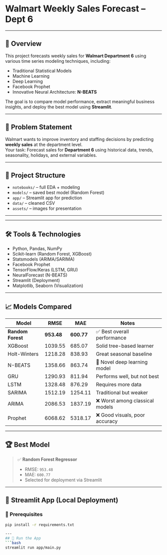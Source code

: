 # Walmart Weekly Sales Forecast – Dept 6

---

## 📌 Overview

This project forecasts weekly sales for **Walmart Department 6** using various time series modeling techniques, including:

- Traditional Statistical Models
- Machine Learning
- Deep Learning
- Facebook Prophet
- Innovative Neural Architecture: **N-BEATS**

The goal is to compare model performance, extract meaningful business insights, and deploy the best model using **Streamlit**.

---

## 🧠 Problem Statement

Walmart wants to improve inventory and staffing decisions by predicting **weekly sales** at the department level.  
Your task: Forecast sales for **Department 6** using historical data, trends, seasonality, holidays, and external variables.

---

## 📂 Project Structure
- `notebooks/` – full EDA + modeling
- `models/` – saved best model (Random Forest)
- `app/` – Streamlit app for prediction
- `data/` – cleaned CSV
- `assets/` – images for presentation

---


---

## 🛠️ Tools & Technologies

- Python, Pandas, NumPy
- Scikit-learn (Random Forest, XGBoost)
- Statsmodels (ARIMA/SARIMA)
- Facebook Prophet
- TensorFlow/Keras (LSTM, GRU)
- NeuralForecast (N-BEATS)
- Streamlit (Deployment)
- Matplotlib, Seaborn (Visualization)

---

## 📈 Models Compared

| Model           | RMSE     | MAE      | Notes                                |
|----------------|----------|----------|---------------------------------------|
| **Random Forest** | **953.48**  | **600.77**  | ✅ Best overall performance |
| XGBoost         | 1039.55  | 685.07   | Solid tree-based learner              |
| Holt-Winters    | 1218.28  | 838.93   | Great seasonal baseline               |
| N-BEATS         | 1358.66  | 863.74   | 🧪 Novel deep learning model           |
| GRU             | 1290.93  | 811.94   | Performs well, but not best           |
| LSTM            | 1328.48  | 876.29   | Requires more data                    |
| SARIMA          | 1512.19  | 1254.11  | Traditional but weaker                |
| ARIMA           | 2086.53  | 1837.19  | ❌ Worst among classical models        |
| Prophet         | 6068.62  | 5318.17  | ❌ Good visuals, poor accuracy         |

---

## 🏆 Best Model

> ✅ **Random Forest Regressor**  
> - RMSE: `953.48`  
> - MAE: `600.77`  
> - Selected for deployment via Streamlit

---

## 🚀 Streamlit App (Local Deployment)

### 🔧 Prerequisites

```bash
pip install -r requirements.txt

---
## 🚀 Run the App
```bash
streamlit run app/main.py

